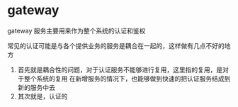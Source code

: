 # gateway
gateway 服务主要用来作为整个系统的认证和鉴权

常见的认证可能是与各个提供业务的服务是耦合在一起的，这样做有几点不好的地方
1. 首先就是耦合性的问题，对于认证服务不能够进行复用，这里指的复用，是对于整个系统的复用
    在新增服务的情况下，也能够做到快速的把认证服务结成到新的服务中去
2. 其次就是，认证的